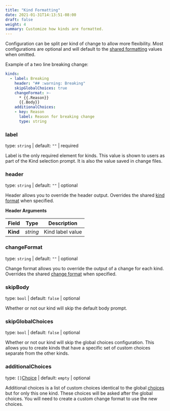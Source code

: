 ```yaml
---
title: "Kind Formatting"
date: 2021-01-31T14:13:51-08:00
draft: false
weight: 4
summary: Customize how kinds are formatted.
---
```


Configuration can be split per kind of change to allow more flexibility.
Most configurations are optional and will default to the
[shared formatting](/config/shared-formatting) values when omitted.

Example of a two line breaking change:

```yaml
kinds:
  - label: Breaking
    header: "## :warning: Breaking"
    skipGlobalChoices: true
    changeFormat: >-
      * {{.Reason}}
      {{.Body}}
    additionalChoices:
    - key: Reason
      label: Reason for breaking change
      type: string
```

### label
type: `string` | default: `""` | required

Label is the only required element for kinds.
This value is shown to users as part of the Kind selection prompt.
It is also the value saved in change files.

### header
type: `string` | default: `""` | optional

Header allows you to override the header output.
Overrides the shared [kind format](/config/shared-formatting#kindformat) when specified.

**Header Arguments**

| Field | Type | Description |
| --- | --- | --- |
| **Kind** | _string_ | Kind label value |

### changeFormat
type: `string` | default: `""` | optional

Change format allows you to override the output of a change for each kind.
Overrides the shared [change format](/config/shared-formatting#changeformat)
when specified.

### skipBody
type: `bool` | default: `false` | optional

Whether or not our kind will skip the default body prompt.

### skipGlobalChoices
type: `bool` | default: `false` | optional

Whether or not our kind will skip the global choices configuration.
This allows you to create kinds that have a specific set of custom choices separate
from the other kinds.

### additionalChoices
type: `[]`[Choice](/config/choices) | default: `empty` | optional

Additional choices is a list of custom choices identical to the global
[choices](/config/choices#choice) but for only this one kind.
These choices will be asked after the global choices.
You will need to create a custom change format to use the new choices.
